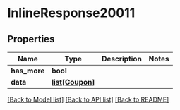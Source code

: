# InlineResponse20011

## Properties
Name | Type | Description | Notes
------------ | ------------- | ------------- | -------------
**has_more** | **bool** |  | 
**data** | [**list[Coupon]**](Coupon.md) |  | 

[[Back to Model list]](../README.md#documentation-for-models) [[Back to API list]](../README.md#documentation-for-api-endpoints) [[Back to README]](../README.md)


